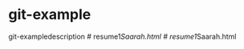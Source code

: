 # git-example
git-exampledescription
#   r e s u m e 1 _ S a a r a h . h t m l  
 #   r e s u m e 1 _ S a a r a h . h t m l  
 